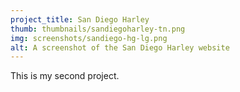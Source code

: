 ```yaml
---
project_title: San Diego Harley
thumb: thumbnails/sandiegoharley-tn.png
img: screenshots/sandiego-hg-lg.png
alt: A screenshot of the San Diego Harley website
---
```


This is my second project. 
